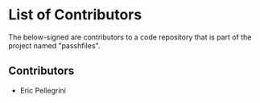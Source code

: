 List of Contributors
====================

The below-signed are contributors to a code repository that is part of the
project named "passhfiles".

Contributors
------------

- Eric Pellegrini
